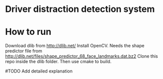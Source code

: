 # Driver distraction detection system

# How to run
Download dlib from http://dlib.net/
Install OpenCV.
Needs the shape predictor file from http://dlib.net/files/shape_predictor_68_face_landmarks.dat.bz2
Clone this repo inside the dlib folder.
Then use cmake to build.

#TODO
Add detailed explanation
